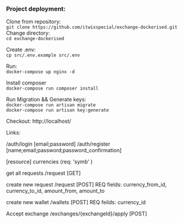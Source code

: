 
<h3>Project deployment: </h3>

Clone from repository: <br>
``
git clone https://github.com/itwixspecial/exchange-dockerised.git
``
Change directory:<br>
``
cd exchange-dockerised
``

Create .env:<br>
``
cp src/.env.example src/.env
``


Run: <br>
``
docker-compose up nginx -d
``

Install composer <br>
``
docker-compose run composer install
``


Run Migration && Generate keys:<br>
``
docker-compose run artisan migrate
``
<br>
``
docker-compose run artisan key:generate   
``


Checkout:
http://localhost/


Links: 

/auth/login     [email;password]
/auth/register  [name;email;password;password_confirmation]

[resource] currencies (req: 'symb' )

get all requests
/request [GET]

create new request
/request  [POST]
REQ fields: currency_from_id, currency_to_id, amount_from, amount_to

create new wallet
/wallets [POST]
REQ feilds: currency_id

Accept exchange
/exchanges/{exchangeId}/apply [POST]

